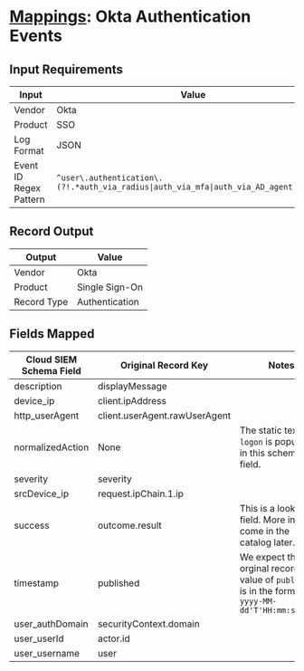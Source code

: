 # [Mappings](README.md): Okta Authentication Events

## Input Requirements

|Input|Value|
|-----|-----|
|Vendor|Okta|
|Product|SSO|
|Log Format|JSON|
|Event ID Regex Pattern|`^user\.authentication\.(?!.*auth_via_radius\|auth_via_mfa\|auth_via_AD_agent\|sso).*$`|

## Record Output

|Output|Value|
|------|-----|
|Vendor|Okta|
|Product|Single Sign-On|
|Record Type|Authentication|

## Fields Mapped

|Cloud SIEM Schema Field|Original Record Key|Notes|
|-----------------------|-------------------|-----|
|description|displayMessage||
|device_ip|client.ipAddress||
|http_userAgent|client.userAgent.rawUserAgent||
|normalizedAction|None|The static text `logon` is populated in this schema field.|
|severity|severity||
|srcDevice_ip|request.ipChain.1.ip||
|success|outcome.result|This is a lookup field. More info to come in the catalog later...|
|timestamp|published|We expect the orginal record value of `published` is in the format `yyyy-MM-dd'T'HH:mm:ss.SSSZ`|
|user_authDomain|securityContext.domain||
|user_userId|actor.id||
|user_username|user||

